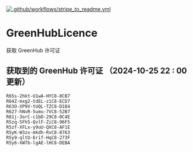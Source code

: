 [![.github/workflows/stripe_to_readme.yml](https://github.com/zjx-kimi/GreenHubLicence/actions/workflows/stripe_to_readme.yml/badge.svg)](https://github.com/zjx-kimi/GreenHubLicence/actions/workflows/stripe_to_readme.yml)
# GreenHubLicence
获取 GreenHub 许可证
## 获取到的 GreenHub 许可证 （2024-10-25 22 : 00 更新）
```
R65s-2hkt-U1wA-HYC8-8CB7
R64Z-mxg2-tdEL-z1C8-ECD7
R63O-XP9V-tUQL-TZC8-D184
R627-hNvR-5umu-7VC8-52B7
R61j-3orC-c1bD-29C8-0C4E
R5zq-5Fh5-QvlF-ZiC8-96F5
R5zf-XFLx-y9uU-QXC8-AF1E
R5yK-W3zx-mkdh-RvC8-8763
R5y9-qltU-6rif-HqC8-273F
R5y6-XW7b-lgAE-lHC8-DEBA
```
